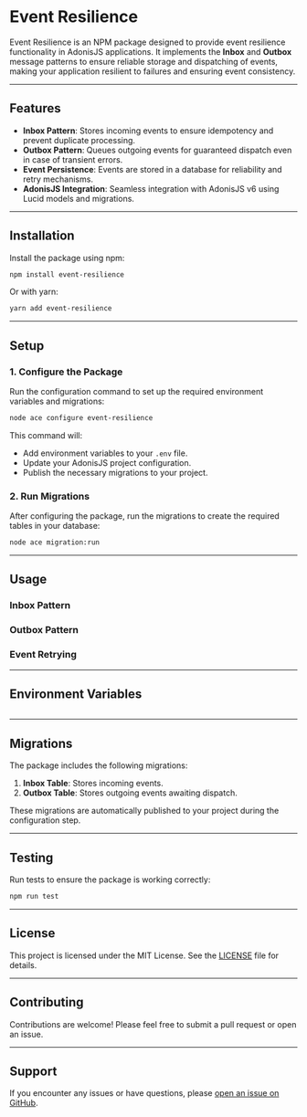 # Event Resilience

Event Resilience is an NPM package designed to provide event resilience functionality in AdonisJS applications. It implements the **Inbox** and **Outbox** message patterns to ensure reliable storage and dispatching of events, making your application resilient to failures and ensuring event consistency.

---

## Features

- **Inbox Pattern**: Stores incoming events to ensure idempotency and prevent duplicate processing.
- **Outbox Pattern**: Queues outgoing events for guaranteed dispatch even in case of transient errors.
- **Event Persistence**: Events are stored in a database for reliability and retry mechanisms.
- **AdonisJS Integration**: Seamless integration with AdonisJS v6 using Lucid models and migrations.

---

## Installation

Install the package using npm:

```bash
npm install event-resilience
```

Or with yarn:

```bash
yarn add event-resilience
```

---

## Setup

### 1. Configure the Package
Run the configuration command to set up the required environment variables and migrations:

```bash
node ace configure event-resilience
```

This command will:
- Add environment variables to your `.env` file.
- Update your AdonisJS project configuration.
- Publish the necessary migrations to your project.

### 2. Run Migrations
After configuring the package, run the migrations to create the required tables in your database:

```bash
node ace migration:run
```

---

## Usage

### Inbox Pattern

### Outbox Pattern

### Event Retrying

---

## Environment Variables

```env
```

---

## Migrations
The package includes the following migrations:

1. **Inbox Table**: Stores incoming events.
2. **Outbox Table**: Stores outgoing events awaiting dispatch.

These migrations are automatically published to your project during the configuration step.

---

## Testing

Run tests to ensure the package is working correctly:

```bash
npm run test
```

---

## License

This project is licensed under the MIT License. See the [LICENSE](./LICENSE) file for details.

---

## Contributing

Contributions are welcome! Please feel free to submit a pull request or open an issue.

---

## Support

If you encounter any issues or have questions, please [open an issue on GitHub](https://github.com/rolmen26/event-resilience/issues).

